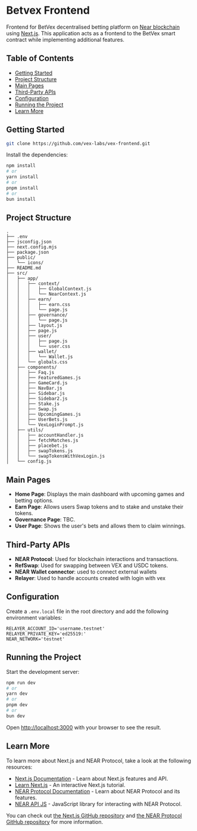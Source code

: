 # Betvex Frontend

Frontend for BetVex decentralised betting platform on [Near blockchain](https://near.org/) using [Next.js](https://nextjs.org/). 
This application acts as a frontend to the BetVex smart contract while implementing additional features.

## Table of Contents

- [Getting Started](#getting-started)
- [Project Structure](#project-structure)
- [Main Pages](#main-pages)
- [Third-Party APIs](#third-party-apis)
- [Configuration](#configuration)
- [Running the Project](#running-the-project)
- [Learn More](#learn-more)

## Getting Started

```bash
git clone https://github.com/vex-labs/vex-frontend.git
```

Install the dependencies:

```bash
npm install
# or
yarn install
# or
pnpm install
# or
bun install
```

## Project Structure

```plaintext
.
├── .env
├── jsconfig.json
├── next.config.mjs
├── package.json
├── public/
│   └── icons/
├── README.md
├── src/
│   ├── app/
│   │   ├── context/
│   │   │   ├── GlobalContext.js
│   │   │   └── NearContext.js
│   │   ├── earn/
│   │   │   ├── earn.css
│   │   │   └── page.js
│   │   ├── governance/
│   │   │   └── page.js
│   │   ├── layout.js
│   │   ├── page.js
│   │   ├── user/
│   │   │   ├── page.js
│   │   │   └── user.css
│   │   ├── wallet/
│   │   │   └── Wallet.js
│   │   └── globals.css
│   ├── components/
│   │   ├── Faq.js
│   │   ├── FeaturedGames.js
│   │   ├── GameCard.js
│   │   ├── NavBar.js
│   │   ├── Sidebar.js
│   │   ├── Sidebar2.js
│   │   ├── Stake.js
│   │   ├── Swap.js
│   │   ├── UpcomingGames.js
│   │   ├── UserBets.js
│   │   └── VexLoginPrompt.js
│   ├── utils/
│   │   ├── accountHandler.js
│   │   ├── fetchMatches.js
│   │   ├── placebet.js
│   │   ├── swapTokens.js
│   │   └── swapTokensWithVexLogin.js
│   └── config.js

```

## Main Pages

- **Home Page**: Displays the main dashboard with upcoming games and betting options.
- **Earn Page**: Allows users Swap tokens and to stake and unstake their tokens.
- **Governance Page**: TBC.
- **User Page**: Shows the user's bets and allows them to claim winnings.

## Third-Party APIs

- **NEAR Protocol**: Used for blockchain interactions and transactions.
- **RefSwap**: Used for swapping between VEX and USDC tokens.
- **NEAR Wallet connector**: used to connect external wallets
- **Relayer**: Used to handle accounts created with login with vex

## Configuration

Create a `.env.local` file in the root directory and add the following environment variables:

```plaintext
RELAYER_ACCOUNT_ID='username.testnet'
RELAYER_PRIVATE_KEY='ed25519:'
NEAR_NETWORK='testnet'
```

## Running the Project

Start the development server:

```bash
npm run dev
# or
yarn dev
# or
pnpm dev
# or
bun dev
```

Open [http://localhost:3000](http://localhost:3000) with your browser to see the result.

## Learn More

To learn more about Next.js and NEAR Protocol, take a look at the following resources:

- [Next.js Documentation](https://nextjs.org/docs) - Learn about Next.js features and API.
- [Learn Next.js](https://nextjs.org/learn) - An interactive Next.js tutorial.
- [NEAR Protocol Documentation](https://docs.near.org/) - Learn about NEAR Protocol and its features.
- [NEAR API JS](https://github.com/near/near-api-js) - JavaScript library for interacting with NEAR Protocol.

You can check out [the Next.js GitHub repository](https://github.com/vercel/next.js/) and [the NEAR Protocol GitHub repository](https://github.com/near/nearcore) for more information.
